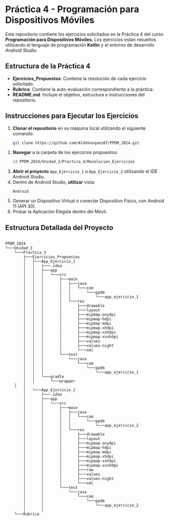 # Práctica 4 - Programación para Dispositivos Móviles

Este repositorio contiene los ejercicios solicitados en la Práctica 4 del curso **Programación para Dispositivos Móviles**. Los ejercicios están resueltos utilizando el lenguaje de programación **Kotlin** y el entorno de desarrollo *Android Studio*.

## Estructura de la Práctica 4

- **Ejercicios_Propuestos**: Contiene la resolución de cada ejercicio solicitado.
- **Rubrica**: Contiene la auto-evaluación correspondiente a la práctica.
- **README.md**: Incluye el objetivo, estructura e instrucciones del repositorio.

## Instrucciones para Ejecutar los Ejercicios

1. **Clonar el repositorio** en su máquina local utilizando el siguiente comando:
    ```bash
    git clone https://github.com/AldoVasquez07/PPDM_2024.git
    ```
2. **Navegar** a la carpeta de los ejercicios propuestos:
    ```bash
    cd PPDM_2024/Unidad_2/Practica_4/Resolucion_Ejercicios
    ```
3. **Abrir el proyecto** `App_Ejercicio_1` o `App_Ejercicio_2` utilizando el IDE Android Studio.
4. Dentro de Android Studio, **utilizar** vista:
    ```
    Android
    ```
5. Generar un Dispositivo Virtual o conectar Dispositivo Físico, con Android 11 (API 30).
6. Probar la Aplicación Elegida dentro del Móvil.

## Estructura Detallada del Proyecto

```plaintext

PPDM_2024
└───Unidad_2
    └───Practica_3
        ├───Ejercicios_Propuestos
        │   ├───App_Ejercicio_1
        │   │   ├───.idea
        │   │   ├───app
        │   │   │   └───src
        │   │   │       ├───main
        │   │   │       │   ├───java
        │   │   │       │   │   └───com
        │   │   │       │   │       └───ppdm
        │   │   │       │   │           └───app_ejercicio_1
        │   │   │       │   └───res
        │   │   │       │       ├───drawable
        │   │   │       │       ├───layout
        │   │   │       │       ├───mipmap-anydpi
        │   │   │       │       ├───mipmap-hdpi
        │   │   │       │       ├───mipmap-mdpi
        │   │   │       │       ├───mipmap-xhdpi
        │   │   │       │       ├───mipmap-xxhdpi
        │   │   │       │       ├───mipmap-xxxhdpi
        │   │   │       │       ├───values
        │   │   │       │       ├───values-night
        │   │   │       │       └───xml
        │   │   │       └───test
        │   │   │           └───java
        │   │   │               └───com
        │   │   │                   └───ppdm
        │   │   │                       └───app_ejercicio_1
        │   │   └───gradle
        │   │       └───wrapper
	│   │   
        │   └───App_Ejercicio_2
        │       ├───.idea
        │       ├───app
        │       │   └───src
        │       │       ├───main
        │       │       │   ├───java
        │       │       │   │   └───com
        │       │       │   │       └───ppdm
        │       │       │   │           └───app_ejercicio_2
        │       │       │   └───res
        │       │       │       ├───drawable
        │       │       │       ├───layout
        │       │       │       ├───mipmap-anydpi
        │       │       │       ├───mipmap-hdpi
        │       │       │       ├───mipmap-mdpi
        │       │       │       ├───mipmap-xhdpi
        │       │       │       ├───mipmap-xxhdpi
        │       │       │       ├───mipmap-xxxhdpi
        │       │       │       ├───raw
        │       │       │       ├───values
        │       │       │       ├───values-night
        │       │       │       └───xml
        │       │       └───test
        │       │           └───java
        │       │               └───com
        │       │                   └───ppdm
        │       │                       └───app_ejercicio_2
        │       │	
	└───Rubrica